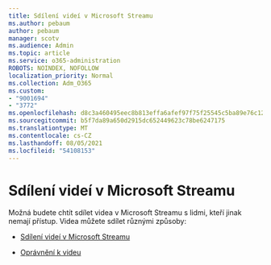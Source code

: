 ```yaml
---
title: Sdílení videí v Microsoft Streamu
ms.author: pebaum
author: pebaum
manager: scotv
ms.audience: Admin
ms.topic: article
ms.service: o365-administration
ROBOTS: NOINDEX, NOFOLLOW
localization_priority: Normal
ms.collection: Adm_O365
ms.custom:
- "9001694"
- "3772"
ms.openlocfilehash: d8c3a460495eec8b813effa6afef97f75f25545c5ba89e76c123b6273e1a9025
ms.sourcegitcommit: b5f7da89a650d2915dc652449623c78be6247175
ms.translationtype: MT
ms.contentlocale: cs-CZ
ms.lasthandoff: 08/05/2021
ms.locfileid: "54108153"
---
```

# <a name="share-your-videos-in-microsoft-stream"></a>Sdílení videí v Microsoft Streamu

Možná budete chtít sdílet videa v Microsoft Streamu s lidmi, kteří jinak nemají přístup. Videa můžete sdílet různými způsoby:

- [Sdílení videí v Microsoft Streamu](https://docs.microsoft.com/stream/portal-share-video)

- [Oprávnění k videu](https://docs.microsoft.com/stream/portal-share-video#permissions-on-your-video)
